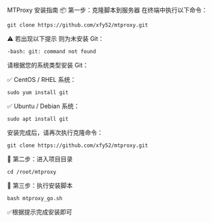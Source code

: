  MTProxy 安装指南
📦 第一步：克隆脚本到服务器
在终端中执行以下命令：
```
git clone https://github.com/xfy52/mtproxy.git
```

⚠️ 若出现以下提示 则为未安装 Git：
```
-bash: git: command not found
```

请根据您的系统类型安装 Git：

✅ CentOS / RHEL 系统：
```
sudo yum install git
```
✅ Ubuntu / Debian 系统：
```
sudo apt install git
```

安装完成后，请再次执行克隆命令：
```
git clone https://github.com/xfy52/mtproxy.git
```

📂 第二步：进入项目目录
```
cd /root/mtproxy
```

🚀 第三步：执行安装脚本
```
bash mtproxy_go.sh
```

✅根据提示完成安装即可
